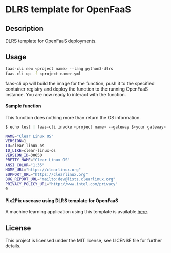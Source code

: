 # DLRS template for OpenFaaS

## Description
DLRS template for OpenFaaS deployments.

## Usage

```bash
faas-cli new <project name> --lang python3-dlrs
faas-cli up -f <project name>.yml
```

faas-cli up will build the image for the function, push it to the specified container registry and deploy the function to the running OpenFaaS instance. You are now ready to interact with the function.

#### Sample function

This function does nothing more than return the OS information.

```bash
$ echo test | faas-cli invoke <project name> --gateway $<your gateway>

NAME="Clear Linux OS"
VERSION=1
ID=clear-linux-os
ID_LIKE=clear-linux-os
VERSION_ID=30650
PRETTY_NAME="Clear Linux OS"
ANSI_COLOR="1;35"
HOME_URL="https://clearlinux.org"
SUPPORT_URL="https://clearlinux.org"
BUG_REPORT_URL="mailto:dev@lists.clearlinux.org"
PRIVACY_POLICY_URL="http://www.intel.com/privacy"
0
```

#### Pix2Pix usecase using DLRS template for OpenFaaS

A machine learning application using this template is available [here](https://github.com/intel/stacks-usecase/tree/master/pix2pix).

## License
This project is licensed under the MIT license, see LICENSE file for further details.
